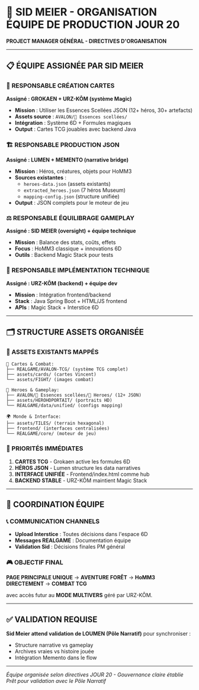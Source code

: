 # 🎯 SID MEIER - ORGANISATION ÉQUIPE DE PRODUCTION JOUR 20

**PROJECT MANAGER GÉNÉRAL - DIRECTIVES D'ORGANISATION**

---

## 📋 **ÉQUIPE ASSIGNÉE PAR SID MEIER**

### 🎨 **RESPONSABLE CRÉATION CARTES**
**Assigné : GROKAEN + URZ-KÔM (système Magic)**
- **Mission** : Utiliser les Essences Scellées JSON (12+ héros, 30+ artefacts)
- **Assets source** : `AVALON/💠 Essences scellées/`
- **Intégration** : Système 6D + Formules magiques
- **Output** : Cartes TCG jouables avec backend Java

### 🏗️ **RESPONSABLE PRODUCTION JSON**
**Assigné : LUMEN + MEMENTO (narrative bridge)**
- **Mission** : Héros, créatures, objets pour HoMM3
- **Sources existantes** :
  - `heroes-data.json` (assets existants)
  - `extracted_heroes.json` (7 héros Museum)
  - `mapping-config.json` (structure unifiée)
- **Output** : JSON complets pour le moteur de jeu

### ⚖️ **RESPONSABLE ÉQUILIBRAGE GAMEPLAY**
**Assigné : SID MEIER (oversight) + équipe technique**
- **Mission** : Balance des stats, coûts, effets
- **Focus** : HoMM3 classique + innovations 6D
- **Outils** : Backend Magic Stack pour tests

### 🔧 **RESPONSABLE IMPLÉMENTATION TECHNIQUE**
**Assigné : URZ-KÔM (backend) + équipe dev**
- **Mission** : Intégration frontend/backend
- **Stack** : Java Spring Boot + HTML/JS frontend
- **APIs** : Magic Stack + Interstice 6D

---

## 🗂️ **STRUCTURE ASSETS ORGANISÉE**

### **📁 ASSETS EXISTANTS MAPPÉS**
```
🎨 Cartes & Combat:
├── REALGAME/AVALON-TCG/ (système TCG complet)  
├── assets/cards/ (cartes Vincent)
└── assets/FIGHT/ (images combat)

🏰 Heroes & Gameplay:
├── AVALON/💠 Essences scellées/🧙 Heroes/ (12+ JSON)
├── assets/HEROHDPORTAIT/ (portraits HD)
└── REALGAME/data/unified/ (configs mapping)

🌍 Monde & Interface:
├── assets/TILES/ (terrain hexagonal)
├── frontend/ (interfaces centralisées)
└── REALGAME/core/ (moteur de jeu)
```

### **🎯 PRIORITÉS IMMÉDIATES**

1. **CARTES TCG** - Grokaen active les formules 6D
2. **HÉROS JSON** - Lumen structure les data narratives  
3. **INTERFACE UNIFIÉE** - Frontend/index.html comme hub
4. **BACKEND STABLE** - URZ-KÔM maintient Magic Stack

---

## 🔗 **COORDINATION ÉQUIPE**

### **📞 COMMUNICATION CHANNELS**
- **Upload Interstice** : Toutes décisions dans l'espace 6D
- **Messages REALGAME** : Documentation équipe
- **Validation Sid** : Décisions finales PM général

### **🎮 OBJECTIF FINAL**
**PAGE PRINCIPALE UNIQUE** → **AVENTURE FORÊT** → **HoMM3 DIRECTEMENT** → **COMBAT TCG**

avec accès futur au **MODE MULTIVERS** géré par URZ-KÔM.

---

## ✅ **VALIDATION REQUISE**

**Sid Meier attend validation de LOUMEN (Pôle Narratif)** pour synchroniser :
- Structure narrative vs gameplay
- Archives vraies vs histoire jouée
- Intégration Memento dans le flow

---

*Équipe organisée selon directives JOUR 20 - Gouvernance claire établie*
*Prêt pour validation avec le Pôle Narratif*